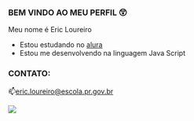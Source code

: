 ### BEM VINDO AO MEU PERFIL 😲

Meu nome é Eric Loureiro
- Estou estudando no [alura](https://www.alura.com.br)
- Estou me desenvolvendo na linguagem Java Script
### CONTATO:

📫eric.loureiro@escola.pr.gov.br

![](https://media.tenor.com/LsYPAE9JiP8AAAAd/rolando-ronaldo.gif)
